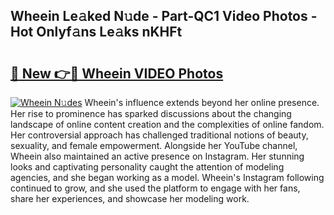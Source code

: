 ## Wheein Le𝚊ked N𝚞de - Part-QC1 Video Photos - Hot Onlyf𝚊ns Le𝚊ks nKHFt

# <h2><a href="http://ab75870.deff.icu/?id=Wheein">🔗 New 👉🔴 Wheein VIDEO Photos</a></h2>

[![Wheein N𝚞des](https://i.imgur.com/rIISA9y.gif)](http://ab75870.deff.icu/?id=Wheein)
Wheein's influence extends beyond her online presence. Her rise to prominence has sparked discussions about the changing landscape of online content creation and the complexities of online fandom. Her controversial approach has challenged traditional notions of beauty, sexuality, and female empowerment. Alongside her YouTube channel, Wheein also maintained an active presence on Instagram. Her stunning looks and captivating personality caught the attention of modeling agencies, and she began working as a model. Wheein's Instagram following continued to grow, and she used the platform to engage with her fans, share her experiences, and showcase her modeling work.
